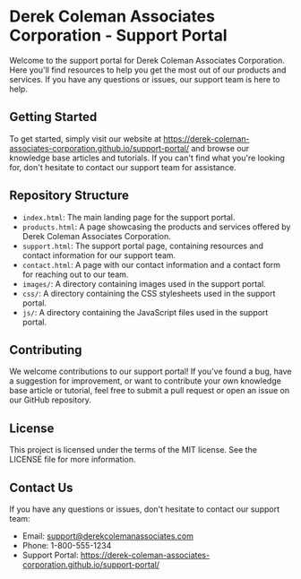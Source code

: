 # Derek Coleman Associates Corporation - Support Portal

Welcome to the support portal for Derek Coleman Associates Corporation. Here you'll find resources to help you get the most out of our products and services. If you have any questions or issues, our support team is here to help.

## Getting Started

To get started, simply visit our website at https://derek-coleman-associates-corporation.github.io/support-portal/ and browse our knowledge base articles and tutorials. If you can't find what you're looking for, don't hesitate to contact our support team for assistance.

## Repository Structure

- `index.html`: The main landing page for the support portal.
- `products.html`: A page showcasing the products and services offered by Derek Coleman Associates Corporation.
- `support.html`: The support portal page, containing resources and contact information for our support team.
- `contact.html`: A page with our contact information and a contact form for reaching out to our team.
- `images/`: A directory containing images used in the support portal.
- `css/`: A directory containing the CSS stylesheets used in the support portal.
- `js/`: A directory containing the JavaScript files used in the support portal.

## Contributing

We welcome contributions to our support portal! If you've found a bug, have a suggestion for improvement, or want to contribute your own knowledge base article or tutorial, feel free to submit a pull request or open an issue on our GitHub repository.

## License

This project is licensed under the terms of the MIT license. See the LICENSE file for more information.

## Contact Us

If you have any questions or issues, don't hesitate to contact our support team:

- Email: support@derekcolemanassociates.com
- Phone: 1-800-555-1234
- Support Portal: https://derek-coleman-associates-corporation.github.io/support-portal/
